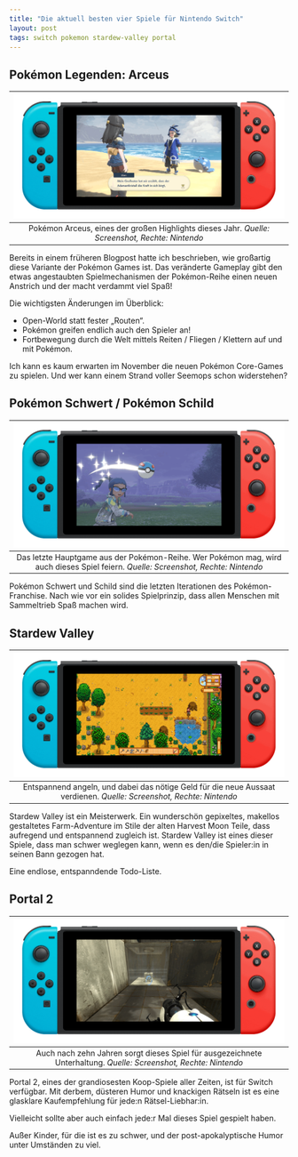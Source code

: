 ```yaml
---
title: "Die aktuell besten vier Spiele für Nintendo Switch"
layout: post
tags: switch pokemon stardew-valley portal
---
```


## Pokémon Legenden: Arceus

|![Switch-Screenshot der Pokémon Arceus zeigt.](/assets/posts/switch-arceus.gif)|
|:-:|
|Pokémon Arceus, eines der großen Highlights dieses Jahr. *Quelle: Screenshot, Rechte: Nintendo*|

Bereits in einem früheren Blogpost hatte ich beschrieben, wie großartig diese Variante der Pokémon Games ist. Das veränderte Gameplay gibt den etwas angestaubten Spielmechanismen der Pokémon-Reihe einen neuen Anstrich und der macht verdammt viel Spaß!

Die wichtigsten Änderungen im Überblick:

- Open-World statt fester „Routen“.
- Pokémon greifen endlich auch den Spieler an!
- Fortbewegung durch die Welt mittels Reiten / Fliegen / Klettern auf und mit Pokémon.

Ich kann es kaum erwarten im November die neuen Pokémon Core-Games zu spielen. Und wer kann einem Strand voller Seemops schon widerstehen?

## Pokémon Schwert / Pokémon Schild

|![Switch-Screenshot der Pokémon Schwert zeigt.](/assets/posts/switch-pokemon-schwert.gif)|
|:-:|
|Das letzte Hauptgame aus der Pokémon-Reihe. Wer Pokémon mag, wird auch dieses Spiel feiern. *Quelle: Screenshot, Rechte: Nintendo*|

Pokémon Schwert und Schild sind die letzten Iterationen des Pokémon-Franchise. Nach wie vor ein solides Spielprinzip, dass allen Menschen mit Sammeltrieb Spaß machen wird.

## Stardew Valley

|![Switch-Screenshot von Stardew Valley](/assets/posts/switch-stardew-valley.gif)|
|:-:|
|Entspannend angeln, und dabei das nötige Geld für die neue Aussaat verdienen. *Quelle: Screenshot, Rechte: Nintendo*|

Stardew Valley ist ein Meisterwerk. Ein wunderschön gepixeltes, makellos gestaltetes Farm-Adventure im Stile der alten Harvest Moon Teile, dass aufregend und entspannend zugleich ist.
Stardew Valley ist eines dieser Spiele, dass man schwer weglegen kann, wenn es den/die Spieler:in in seinen Bann gezogen hat.

Eine endlose, entspanndende Todo-Liste. 

## Portal 2

|![Switch-Screenshot von Portal 2](/assets/posts/switch-portal-2.gif)|
|:-:|
|Auch nach zehn Jahren sorgt dieses Spiel für ausgezeichnete Unterhaltung. *Quelle: Screenshot, Rechte: Nintendo*|

Portal 2, eines der grandiosesten Koop-Spiele aller Zeiten, ist für Switch verfügbar. Mit derbem, düsteren Humor und knackigen Rätseln ist es eine glasklare Kaufempfehlung für jede:n Rätsel-Liebhar:in.

Vielleicht sollte aber auch einfach jede:r Mal dieses Spiel gespielt haben.

Außer Kinder, für die ist es zu schwer, und der post-apokalyptische Humor unter Umständen zu viel.